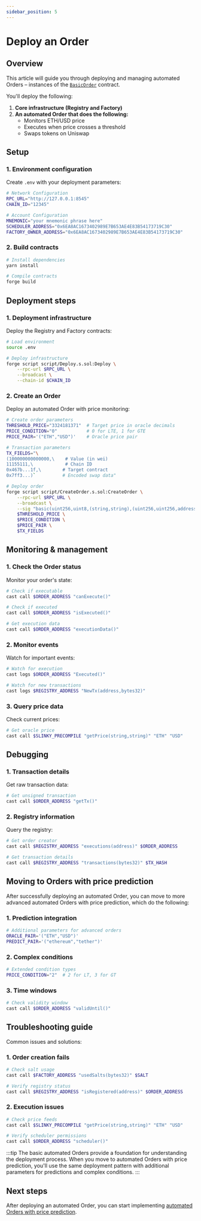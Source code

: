 ```yaml
---
sidebar_position: 5
---
```


# Deploy an Order

## Overview

This article will guide you through deploying and managing automated Orders – instances of the [`BasicOrder`](implement-orders) contract.

You'll deploy the following: 

1. **Core infrastructure (Registry and Factory)**
2. **An automated Order that does the following:**
   - Monitors ETH/USD price
   - Executes when price crosses a threshold
   - Swaps tokens on Uniswap

## Setup

### 1. Environment configuration

Create `.env` with your deployment parameters:

```bash
# Network Configuration
RPC_URL="http://127.0.0.1:8545"
CHAIN_ID="12345"

# Account Configuration
MNEMONIC="your mnemonic phrase here"
SCHEDULER_ADDRESS="0x6EA8AC1673402989E7B653AE4E83B54173719C30"
FACTORY_OWNER_ADDRESS="0x6EA8AC1673402989E7B653AE4E83B54173719C30"
```

### 2. Build contracts

```bash
# Install dependencies
yarn install

# Compile contracts
forge build   
```

## Deployment steps

### 1. Deployment infrastructure

Deploy the Registry and Factory contracts:

```bash
# Load environment
source .env

# Deploy infrastructure
forge script script/Deploy.s.sol:Deploy \
    --rpc-url $RPC_URL \
    --broadcast \
    --chain-id $CHAIN_ID
```

### 2. Create an Order

Deploy an automated Order with price monitoring:

```bash
# Create order parameters
THRESHOLD_PRICE="3324181371"  # Target price in oracle decimals
PRICE_CONDITION="0"           # 0 for LTE, 1 for GTE
PRICE_PAIR='("ETH","USD")'    # Oracle price pair

# Transaction parameters
TX_FIELDS="\
(100000000000000,\    # Value (in wei)
11155111,\            # Chain ID
0x467b...1f,\        # Target contract
0x7ff3...)`          # Encoded swap data"

# Deploy order
forge script script/CreateOrder.s.sol:CreateOrder \
    --rpc-url $RPC_URL \
    --broadcast \
    --sig "basic(uint256,uint8,(string,string),(uint256,uint256,address,bytes))" \
    $THRESHOLD_PRICE \
    $PRICE_CONDITION \
    $PRICE_PAIR \
    $TX_FIELDS
```

## Monitoring & management

### 1. Check the Order status

Monitor your order's state:

```bash
# Check if executable
cast call $ORDER_ADDRESS "canExecute()"

# Check if executed
cast call $ORDER_ADDRESS "isExecuted()"

# Get execution data
cast call $ORDER_ADDRESS "executionData()"
```

### 2. Monitor events

Watch for important events:

```bash
# Watch for execution
cast logs $ORDER_ADDRESS "Executed()"

# Watch for new transactions
cast logs $REGISTRY_ADDRESS "NewTx(address,bytes32)"
```

### 3. Query price data

Check current prices:

```bash
# Get oracle price
cast call $SLINKY_PRECOMPILE "getPrice(string,string)" "ETH" "USD"
```

## Debugging

### 1. Transaction details

Get raw transaction data:

```bash
# Get unsigned transaction
cast call $ORDER_ADDRESS "getTx()"
```

### 2. Registry information

Query the registry:

```bash
# Get order creator
cast call $REGISTRY_ADDRESS "executions(address)" $ORDER_ADDRESS

# Get transaction details
cast call $REGISTRY_ADDRESS "transactions(bytes32)" $TX_HASH
```

## Moving to Orders with price prediction

After successfully deploying an automated Order, you can move to more advanced automated Orders with price prediction, which do the following:

### 1. Prediction integration

```bash
# Additional parameters for advanced orders
ORACLE_PAIR='("ETH","USD")'
PREDICT_PAIR='("ethereum","tether")'
```

### 2. Complex conditions

```bash
# Extended condition types
PRICE_CONDITION="2"  # 2 for LT, 3 for GT
```

### 3. Time windows

```bash
# Check validity window
cast call $ORDER_ADDRESS "validUntil()"
```

## Troubleshooting guide

Common issues and solutions:

### 1. Order creation fails

```bash
# Check salt usage
cast call $FACTORY_ADDRESS "usedSalts(bytes32)" $SALT

# Verify registry status
cast call $REGISTRY_ADDRESS "isRegistered(address)" $ORDER_ADDRESS
```

### 2. Execution issues

```bash
# Check price feeds
cast call $SLINKY_PRECOMPILE "getPrice(string,string)" "ETH" "USD"

# Verify scheduler permissions
cast call $ORDER_ADDRESS "scheduler()"
```

:::tip
The basic automated Orders provide a foundation for understanding the deployment process. When you move to automated Orders with price prediction, you'll use the same deployment pattern with additional parameters for predictions and complex conditions.
:::

## Next steps

After deploying an automated Order, you can start implementing [automated Orders with price prediction](../implement-automated-orders-with-price-prediction/introduction).